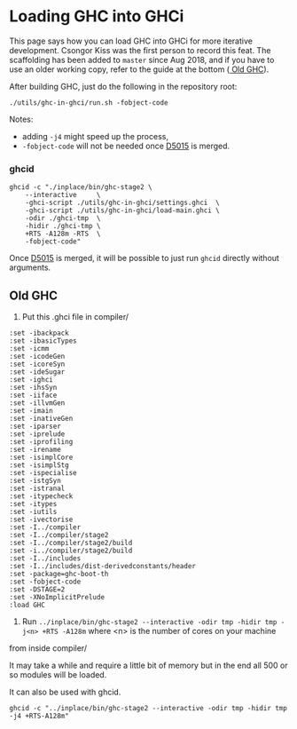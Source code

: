 # Loading GHC into GHCi


This page says how you can load GHC into GHCi for more iterative development. Csongor Kiss was the first person to record this feat. The scaffolding has been added to `master` since Aug 2018, and if you have to use an older working copy, refer to the guide at the bottom ([ Old GHC](https://ghc.haskell.org/trac/ghc/wiki/Building/InGhci#OldGHC)).


After building GHC, just do the following in the repository root:

```wiki
./utils/ghc-in-ghci/run.sh -fobject-code
```


Notes:

- adding `-j4` might speed up the process,
- `-fobject-code` will not be needed once [ D5015](https://phabricator.haskell.org/D5015) is merged.

### ghcid

```wiki
ghcid -c "./inplace/bin/ghc-stage2 \
    --interactive     \
    -ghci-script ./utils/ghc-in-ghci/settings.ghci  \
    -ghci-script ./utils/ghc-in-ghci/load-main.ghci \
    -odir ./ghci-tmp  \
    -hidir ./ghci-tmp \
    +RTS -A128m -RTS  \
    -fobject-code"
```


Once [ D5015](https://phabricator.haskell.org/D5015) is merged, it will be possible to just run `ghcid` directly without arguments.

## Old GHC

1. Put this .ghci file in compiler/

```wiki
:set -ibackpack
:set -ibasicTypes
:set -icmm
:set -icodeGen
:set -icoreSyn
:set -ideSugar
:set -ighci
:set -ihsSyn
:set -iiface
:set -illvmGen
:set -imain
:set -inativeGen
:set -iparser
:set -iprelude
:set -iprofiling
:set -irename
:set -isimplCore
:set -isimplStg
:set -ispecialise
:set -istgSyn
:set -istranal
:set -itypecheck
:set -itypes
:set -iutils
:set -ivectorise
:set -I../compiler
:set -I../compiler/stage2
:set -I../compiler/stage2/build
:set -i../compiler/stage2/build
:set -I../includes
:set -I../includes/dist-derivedconstants/header
:set -package=ghc-boot-th
:set -fobject-code
:set -DSTAGE=2
:set -XNoImplicitPrelude
:load GHC
```

1. Run `../inplace/bin/ghc-stage2 --interactive -odir tmp -hidir tmp -j<n> +RTS -A128m` where \<n\> is the number of cores on your machine


from inside compiler/


It may take a while and require a little bit of memory but in the end
all 500 or so modules will be loaded.


It can also be used with ghcid.

```wiki
ghcid -c "../inplace/bin/ghc-stage2 --interactive -odir tmp -hidir tmp -j4 +RTS-A128m"
```